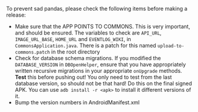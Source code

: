 To prevent sad pandas, please check the following items before making a release:

- Make sure that the APP POINTS TO COMMONS. This is very important, and should be
  ensured. The variables to check are `API_URL`, `IMAGE_URL_BASE`, `HOME_URL` and
  `EVENTLOG_WIKI`, in `CommonsApplication.java`. There is a patch for this named
  `upload-to-commons.patch` in the root directory
- Check for database schema migrations. If you modified the `DATABASE_VERSION` in
  `DBOpenHelper`, ensure that you have appropriately written recursive migrations
  in your appropriate `onUpgrade` methods. **Test** this before pushing out! You
  only need to test from the last database version, so should not be that hard!
  Do this on the final signed APK. You can use `adb install -r <apk>` to install
  it different versions of it.
- Bump the version numbers in AndroidManifest.xml
